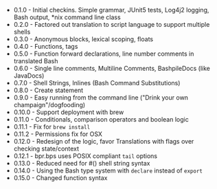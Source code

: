 * 0.1.0 - Initial checkins.  Simple grammar, JUnit5 tests, Log4j2 logging, Bash output, *nix command line class
* 0.2.0 - Factored out translation to script language to support multiple shells
* 0.3.0 - Anonymous blocks, lexical scoping, floats
* 0.4.0 - Functions, tags
* 0.5.0 - Function forward declarations, line number comments in translated Bash
* 0.6.0 - Single line comments, Multiline Comments, BashpileDocs (like JavaDocs)
* 0.7.0 - Shell Strings, Inlines (Bash Command Substitutions)
* 0.8.0 - Create statement
* 0.9.0 - Easy running from the command line ("Drink your own champaign"/dogfooding)
* 0.10.0 - Support deployment with brew
* 0.11.0 - Conditionals, comparison operators and boolean logic
* 0.11.1 - Fix for `brew install`
* 0.11.2 - Permissions fix for OSX
* 0.12.0 - Redesign of the logic, favor Translations with flags over checking state/context
* 0.12.1 - bpr.bps uses POSIX compliant `tail` options
* 0.13.0 - Reduced need for #() shell string syntax
* 0.14.0 - Using the Bash type system with `declare` instead of `export`
* 0.15.0 - Changed function syntax